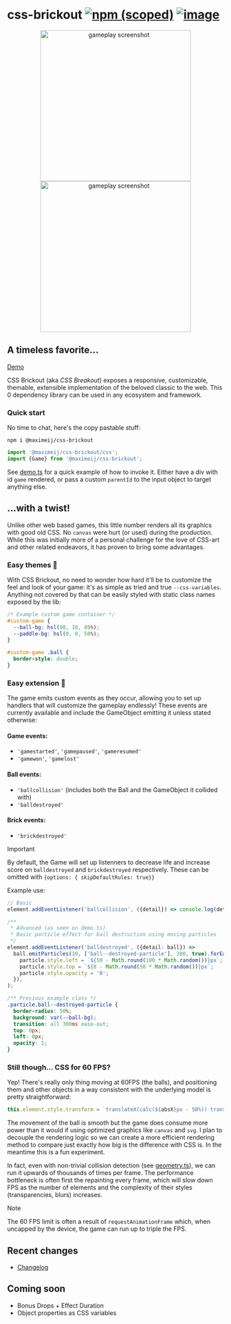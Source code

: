 # css-brickout [![npm (scoped)](https://img.shields.io/npm/v/@maximeij/css-brickout?color=green&label=npm%20package&logo=logo)](https://www.npmjs.com/package/@maximeij/css-brickout) [![image](https://github.com/MaximeIJ/css-brickout/assets/5600516/27a4f945-e91c-4f75-bdf3-80c689d8f453)](http://vanilla-js.com/)

<div align="center">
  <img alt="gameplay screenshot" src="https://github.com/MaximeIJ/css-brickout/assets/5600516/28d48f7b-53e3-4542-aa39-e38f54f21ebc" height=350 align="center" />
  <img alt="gameplay screenshot" src="https://github.com/MaximeIJ/css-brickout/assets/5600516/997e7a09-2852-4170-bdf1-8f2fcab09cd9" height=350 align="center" />
</div>

## A timeless favorite...

[Demo](https://maximeij.dev/css-brickout/)

CSS Brickout (aka _CSS Breakout_) exposes a responsive, customizable, themable, extensible implementation of the beloved classic to the web. This 0 dependency library can be used in any ecosystem and framework.

### Quick start

No time to chat, here's the copy pastable stuff:

```npm
npm i @maximeij/css-brickout
```

```typescript
import '@maximeij/css-brickout/css';
import {Game} from '@maximeij/css-brickout';
```

See [demo.ts](src/demo.ts) for a quick example of how to invoke it. Either have a div with id `game` rendered, or pass a custom `parentId` to the input object to target anything else.

## ...with a twist!

Unlike other web based games, this little number renders all its graphics with good old CSS. No `canvas` were hurt (or used) during the production. While this was initially more of a personal challenge for the love of CSS-art and other related endeavors, it has proven to bring some advantages.

### Easy themes 🎨

With CSS Brickout, no need to wonder how hard it'll be to customize the feel and look of your game: it's as simple as tried and true `--css-variables`.
Anything not covered by that can be easily styled with static class names exposed by the lib:

```css
/* Example custom game container */
#custom-game {
  --ball-bg: hsl(98, 18, 89%);
  --paddle-bg: hsl(0, 0, 50%);
}

#custom-game .ball {
  border-style: double;
}
```

### Easy extension 🔨

The game emits custom events as they occur, allowing you to set up handlers that will customize the gameplay endlessly!
These events are currently available and include the GameObject emitting it unless stated otherwise:

#### Game events:

- `'gamestarted'`, `'gamepaused'`, `'gameresumed'`
- `'gamewon'`, `'gamelost'`

#### Ball events:

- `'ballcollision'` (includes both the Ball and the GameObject it collided with)
- `'balldestroyed'`

#### Brick events:

- `'brickdestroyed'`

> [!IMPORTANT]
> By default, the Game will set up listenners to decrease life and increase score on `balldestroyed` and `brickdestroyed` respectively.
> These can be omitted with `{options: { skipDefaultRules: true}}`

Example use:

```typescript
// Basic
element.addEventListener('ballcollision', ({detail}) => console.log(detail.ball, 'bonk', detail.object));

/**
 * Advanced (as seen on demo.ts)
 * Basic particle effect for ball destruction using moving particles
 */
element.addEventListener('balldestroyed', ({detail: ball}) =>
  ball.emitParticles(10, ['ball--destroyed-particle'], 300, true).forEach(particle => {
    particle.style.left = `${50 - Math.round(100 * Math.random())}px`;
    particle.style.top = `${0 - Math.round(50 * Math.random())}px`;
    particle.style.opacity = '0';
  }),
);
```

```css
/** Previous example class */
.particle.ball--destroyed-particle {
  border-radius: 50%;
  background: var(--ball-bg);
  transition: all 300ms ease-out;
  top: 0px;
  left: 0px;
  opacity: 1;
}
```

### Still though... CSS for 60 FPS?

Yep! There's really only thing moving at 60FPS (the balls), and positioning them and other objects in a way consistent with the underlying model is pretty straightforward:

```typescript
this.element.style.transform = `translateX(calc(${absX}px - 50%)) translateY(calc(${absY}px - 50%))`;
```

The movement of the ball is smooth but the game does consume more power than it would if using optimized graphics like `canvas` and `svg`. I plan to decouple the rendering logic so we can create a more efficient rendering method to compare just exactly how big is the difference with CSS is. In the meantime this is a fun experiment.

In fact, even with non-trivial collision detection (see [geometry.ts](src/util/geometry.ts)), we can run it upwards of thousands of times per frame. The performance bottleneck is often first the repainting every frame, which will slow down FPS as the number of elements and the complexity of their styles (transparencies, blurs) increases.

> [!NOTE]
> The 60 FPS limit is often a result of `requestAnimationFrame` which, when uncapped by the device, the game can run up to triple the FPS.

## Recent changes

- [Changelog](CHANGELOG.md)

## Coming soon

- Bonus Drops + Effect Duration
- Object properties as CSS variables
